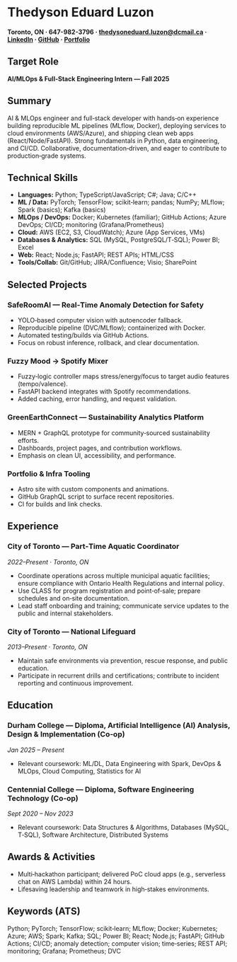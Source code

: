 # Thedyson Eduard Luzon

**Toronto, ON · 647-982-3796 · thedysoneduard.luzon@dcmail.ca · [LinkedIn](https://www.linkedin.com/in/thedysonluzon) · [GitHub](https://github.com/ThedysonLuzon) · [Portfolio](https://thedysonluzon.github.io)**

## Target Role
**AI/MLOps & Full-Stack Engineering Intern — Fall 2025**

## Summary
AI & MLOps engineer and full‑stack developer with hands‑on experience building reproducible ML pipelines (MLflow, Docker), deploying services to cloud environments (AWS/Azure), and shipping clean web apps (React/Node/FastAPI). Strong fundamentals in Python, data engineering, and CI/CD. Collaborative, documentation‑driven, and eager to contribute to production‑grade systems.

## Technical Skills
- **Languages:** Python; TypeScript/JavaScript; C#; Java; C/C++
- **ML / Data:** PyTorch; TensorFlow; scikit‑learn; pandas; NumPy; MLflow; Spark (basics); Kafka (basics)
- **MLOps / DevOps:** Docker; Kubernetes (familiar); GitHub Actions; Azure DevOps; CI/CD; monitoring (Grafana/Prometheus)
- **Cloud:** AWS (EC2, S3, CloudWatch); Azure (App Services, VMs)
- **Databases & Analytics:** SQL (MySQL, PostgreSQL/T‑SQL); Power BI; Excel
- **Web:** React; Node.js; FastAPI; REST APIs; HTML/CSS
- **Tools/Collab:** Git/GitHub; JIRA/Confluence; Visio; SharePoint

## Selected Projects

### SafeRoomAI — Real‑Time Anomaly Detection for Safety
- YOLO‑based computer vision with autoencoder fallback.
- Reproducible pipeline (DVC/MLflow); containerized with Docker.
- Automated testing/builds via GitHub Actions.
- Focus on robust inference, rollback, and clear documentation.

### Fuzzy Mood → Spotify Mixer
- Fuzzy‑logic controller maps stress/energy/focus to target audio features (tempo/valence).
- FastAPI backend integrates with Spotify recommendations.
- Added caching, error handling, and request validation.

### GreenEarthConnect — Sustainability Analytics Platform
- MERN + GraphQL prototype for community‑sourced sustainability efforts.
- Dashboards, project pages, and contribution workflows.
- Emphasis on clean UI, accessibility, and performance.

### Portfolio & Infra Tooling
- Astro site with custom components and animations.
- GitHub GraphQL script to surface recent repositories.
- CI for builds and link checks.

## Experience

### City of Toronto — Part‑Time Aquatic Coordinator
*2022–Present · Toronto, ON*
- Coordinate operations across multiple municipal aquatic facilities; ensure compliance with Ontario Health Regulations and internal policy.
- Use CLASS for program registration and point‑of‑sale; prepare schedules and on‑site documentation.
- Lead staff onboarding and training; communicate service updates to the public and internal stakeholders.

### City of Toronto — National Lifeguard
*2013–Present · Toronto, ON*
- Maintain safe environments via prevention, rescue response, and public education.
- Participate in recurrent drills and certifications; contribute to incident reporting and continuous improvement.

## Education

### Durham College — Diploma, Artificial Intelligence (AI) Analysis, Design & Implementation (Co‑op)
*Jan 2025 – Present*
- Relevant coursework: ML/DL, Data Engineering with Spark, DevOps & MLOps, Cloud Computing, Statistics for AI

### Centennial College — Diploma, Software Engineering Technology (Co‑op)
*Sept 2020 – Nov 2023*
- Relevant coursework: Data Structures & Algorithms, Databases (MySQL, T‑SQL), Software Architecture, Distributed Systems

## Awards & Activities
- Multi‑hackathon participant; delivered PoC cloud apps (e.g., serverless chat on AWS Lambda) within 24 hours.
- Lifesaving leadership and teamwork in high‑stakes environments.

## Keywords (ATS)
Python; PyTorch; TensorFlow; scikit‑learn; MLflow; Docker; Kubernetes; Azure; AWS; Spark; Kafka; SQL; Power BI; React; Node.js; FastAPI; GitHub Actions; CI/CD; anomaly detection; computer vision; time‑series; REST API; monitoring; Grafana; Prometheus; DVC
